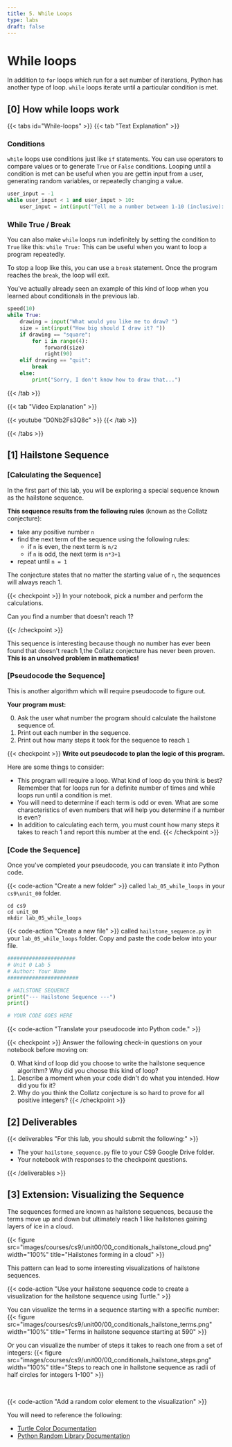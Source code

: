 ```yaml
---
title: 5. While Loops
type: labs
draft: false
---
```


# While loops

In addition to `for` loops which run for a set number of iterations, Python has another type of loop. `while` loops iterate until a particular condition is met.

## [0] How while loops work
{{< tabs id="While-loops" >}}
{{< tab "Text Explanation" >}}
### Conditions
`while` loops use conditions just like `if` statements. You can use operators to compare
values or to generate `True` or `False` conditions. Looping until a condition is met
can be useful when you are gettin input from a user, generating random variables,
or repeatedly changing a value.

```python
user_input = -1
while user_input < 1 and user_input > 10:
    user_input = int(input("Tell me a number between 1-10 (inclusive): "))

```

### While True / Break
You can also make `while` loops run indefinitely by setting the condition to `True` like
this: `while True:`  This can be useful when you want to loop a program repeatedly.

To stop a loop like this, you can use a `break` statement. Once the program reaches the
`break`, the loop will exit.

You've actually already seen an example of this kind of loop when you learned about
conditionals in the previous lab.

```python
speed(10)
while True:
    drawing = input("What would you like me to draw? ")
    size = int(input("How big should I draw it? "))
    if drawing == "square":
        for i in range(4):
            forward(size)
            right(90)
    elif drawing == "quit":
        break
    else:
        print("Sorry, I don't know how to draw that...")
```
{{< /tab >}}

{{< tab "Video Explanation" >}}

{{< youtube "D0Nb2Fs3Q8c" >}}
{{< /tab >}}

{{< /tabs >}}


## [1] Hailstone Sequence

### [Calculating the Sequence]
In the first part of this lab, you will be exploring a special sequence known as the
hailstone sequence. 

**This sequence results from the following rules** (known as the Collatz conjecture):
- take any positive number `n`
- find the next term of the sequence using the following rules:
    - if `n` is even, the next term is `n/2`
    - if `n` is odd, the next term is `n*3+1`
- repeat until `n = 1`

The conjecture states that no matter the starting value of `n`, the sequences will always reach 1.

{{< checkpoint >}} In your notebook, pick a number and perform the calculations. 

Can you find a number that doesn't reach 1?

{{< /checkpoint >}}

This sequence is interesting because though no number has ever been found that doesn't reach 1,the Collatz conjecture has never been proven. **This is an unsolved problem in mathematics!**

### [Pseudocode the Sequence]

This is another algorithm which will require pseudocode to figure out.

**Your program must:**

0. Ask the user what number the program should calculate the hailstone sequence of.
0. Print out each number in the sequence.
0. Print out how many steps it took for the sequence to reach `1`

{{< checkpoint >}}
**Write out pseudocode to plan the logic of this program.**

Here are some things to consider:
- This program will require a loop. What kind of loop do you think is best? Remember that
for loops run for a definite number of times and while loops run until a condition is met.
- You will need to determine if each term is odd or even. What are some characteristics
of even numbers that will help you determine if a number is even?
- In addition to calculating each term, you must count how many steps it takes to reach 1 and report this number at the end. 
{{< /checkpoint >}}

### [Code the Sequence]

Once you've completed your pseudocode, you can translate it into Python code.

{{< code-action "Create a new folder" >}} called `lab_05_while_loops` in your `cs9\unit_00` folder.

```shell
cd cs9
cd unit_00
mkdir lab_05_while_loops
```

{{< code-action "Create a new file" >}} called `hailstone_sequence.py` in your `lab_05_while_loops` folder. Copy and paste the code below into your file.

```python
######################
# Unit 0 Lab 5
# Author: Your Name
#######################

# HAILSTONE SEQUENCE
print("--- Hailstone Sequence ---")
print()

# YOUR CODE GOES HERE

```

{{< code-action "Translate your pseudocode into Python code." >}} 

{{< checkpoint >}}
Answer the following check-in questions on your notebook before moving on:

0. What kind of loop did you choose to write the hailstone sequence algorithm? Why did you choose
this kind of loop?
0. Describe a moment when your code didn't do what you intended. How did you fix it?
0. Why do you think the Collatz conjecture is so hard to prove for all positive integers?
{{< /checkpoint >}}

## [2] Deliverables
{{< deliverables "For this lab, you should submit the following:" >}}

- The your `hailstone_sequence.py` file to your CS9 Google Drive folder. 
- Your notebook with responses to the checkpoint questions.

{{< /deliverables >}}


## [3] Extension: Visualizing the Sequence
The sequences formed are known as hailstone sequences, because the terms move up
and down but ultimately reach 1 like hailstones gaining layers of ice in a cloud.

{{< figure src="images/courses/cs9/unit00/00_conditionals_hailstone_cloud.png" width="100%" title="Hailstones forming in a cloud" >}}

This pattern can lead to some interesting visualizations of hailstone sequences.

{{< code-action "Use your hailstone sequence code to create a visualization for the hailstone sequence using Turtle." >}} 

You can visualize the terms in a sequence starting with a specific number:
{{< figure src="images/courses/cs9/unit00/00_conditionals_hailstone_terms.png" width="100%" title="Terms in hailstone sequence starting at 590" >}}

Or you can visualize the number of steps it takes to reach one from a set of integers:
{{< figure src="images/courses/cs9/unit00/00_conditionals_hailstone_steps.png" width="100%" title="Steps to reach one in hailstone sequence as radii of half circles for integers 1-100" >}}



<br>

{{< code-action "Add a random color element to the visualization" >}} 

You will need to reference the following:
- [Turtle Color Documentation](https://docs.python.org/3/library/turtle.html#turtle.color)
- [Python Random Library Documentation](https://docs.python.org/3/library/random.html)

